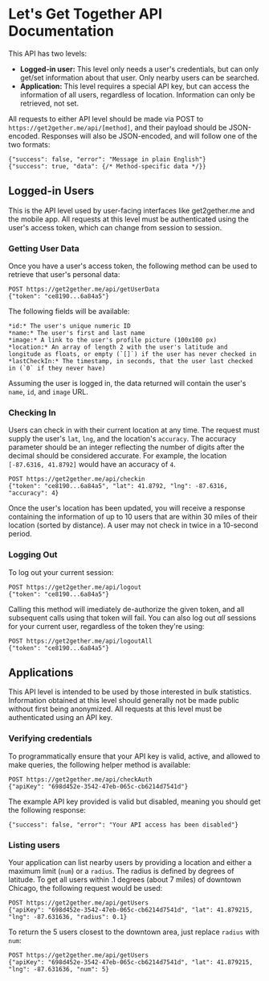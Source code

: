 Let's Get Together API Documentation
====================================

This API has two levels:

- **Logged-in user:** This level only needs a user's credentials, but can only get/set information about that user. Only nearby users can be searched.
- **Application:** This level requires a special API key, but can access the information of all users, regardless of location. Information can only be retrieved, not set.

All requests to either API level should be made via POST to `https://get2gether.me/api/[method]`, and their payload should be JSON-encoded. Responses will also be JSON-encoded, and will follow one of the two formats:

    {"success": false, "error": "Message in plain English"}
    {"success": true, "data": {/* Method-specific data */}}

Logged-in Users
---------------

This is the API level used by user-facing interfaces like get2gether.me and the mobile app. All requests at this level must be authenticated using the user's access token, which can change from session to session.

### Getting User Data

Once you have a user's access token, the following method can be used to retrieve that user's personal data:

    POST https://get2gether.me/api/getUserData
    {"token": "ce8190...6a84a5"}

The following fields will be available:

    *id:* The user's unique numeric ID
    *name:* The user's first and last name
    *image:* A link to the user's profile picture (100x100 px)
    *location:* An array of length 2 with the user's latitude and longitude as floats, or empty (`[]`) if the user has never checked in
    *lastCheckIn:* The timestamp, in seconds, that the user last checked in (`0` if they never have)

Assuming the user is logged in, the data returned will contain the user's `name`, `id`, and `image` URL.

### Checking In

Users can check in with their current location at any time. The request must supply the user's `lat`, `lng`, and the location's `accuracy`. The accuracy parameter should be an integer reflecting the number of digits after the decimal should be considered accurate. For example, the location `[-87.6316, 41.8792]` would have an accuracy of `4`.

    POST https://get2gether.me/api/checkin
    {"token": "ce8190...6a84a5", "lat": 41.8792, "lng": -87.6316, "accuracy": 4}

Once the user's location has been updated, you will receive a response containing the information of up to 10 users that are within 30 miles of their location (sorted by distance). A user may not check in twice in a 10-second period.

### Logging Out

To log out your current session:

    POST https://get2gether.me/api/logout
    {"token": "ce8190...6a84a5"}

Calling this method will imediately de-authorize the given token, and all subsequent calls using that token will fail. You can also log out *all* sessions for your current user, regardless of the token they're using:

    POST https://get2gether.me/api/logoutAll
    {"token": "ce8190...6a84a5"}

Applications
------------

This API level is intended to be used by those interested in bulk statistics. Information obtained at this level should generally not be made public without first being anonymized. All requests at this level must be authenticated using an API key.

### Verifying credentials

To programmatically ensure that your API key is valid, active, and allowed to make queries, the following helper method is available:

    POST https://get2gether.me/api/checkAuth
    {"apiKey": "698d452e-3542-47eb-065c-cb6214d7541d"}

The example API key provided is valid but disabled, meaning you should get the following response:

    {"success": false, "error": "Your API access has been disabled"}

### Listing users

Your application can list nearby users by providing a location and either a maximum limit (`num`) or a `radius`. The radius is defined by degrees of latitude. To get all users within .1 degrees (about 7 miles) of downtown Chicago, the following request would be used:

    POST https://get2gether.me/api/getUsers
    {"apiKey": "698d452e-3542-47eb-065c-cb6214d7541d", "lat": 41.879215, "lng": -87.631636, "radius": 0.1}

To return the 5 users closest to the downtown area, just replace `radius` with `num`:

    POST https://get2gether.me/api/getUsers
    {"apiKey": "698d452e-3542-47eb-065c-cb6214d7541d", "lat": 41.879215, "lng": -87.631636, "num": 5}
